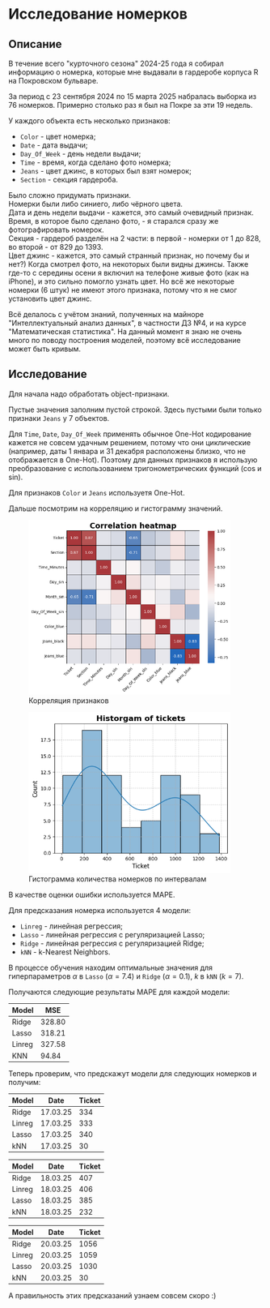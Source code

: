 # Исследование номерков

## Описание
В течение всего "курточного сезона" 2024-25 года я собирал информацию о номерка, которые мне выдавали в гардеробе корпуса R на Покровском бульваре.

За период с 23 сентября 2024 по 15 марта 2025 набралась выборка из 76 номерков. Примерно столько раз я был на Покре за эти 19 недель.

У каждого объекта есть несколько признаков: 
- `Color` - цвет номерка;
- `Date` - дата выдачи;
- `Day_Of_Week` - день недели выдачи;
- `Time` - время, когда сделано фото номерка;
- `Jeans` - цвет джинс, в которых был взят номерок;
- `Section` - секция гардероба.

Было сложно придумать признаки.\
Номерки были либо синиего, либо чёрного цвета.\
Дата и день недели выдачи - кажется, это самый очевидный признак.\
Время, в которое было сделано фото, - я старался сразу же фотографировать номерок.\
Секция - гардероб разделён на 2 части: в первой - номерки от 1 до 828, во второй - от 829 до 1393.\
Цвет джинс - кажется, это самый странный признак, но почему бы и нет?) Когда смотрел фото, на некоторых были видны джинсы. Также где-то с середины осени я включил на телефоне живые фото (как на iPhone), и это сильно помогло узнать цвет. Но всё же некоторые номерки (6 штук) не имеют этого признака, потому что я не смог установить цвет джинс.

Всё делалось с учётом знаний, полученных на майноре "Интеллектуальный анализ данных", в частности ДЗ №4, и на курсе "Математическая статистика". На данный момент я знаю не очень много по поводу построения моделей, поэтому всё исследование может быть кривым.

## Исследование

Для начала надо обработать object-признаки.

Пустые значения заполним пустой строкой. Здесь пустыми были только признаки `Jeans` у 7 объектов.

Для `Time`, `Date`, `Day_Of_Week` применять обычное One-Hot кодирование кажется не совсем удачным решением, потому что они циклические (например, даты 1 январа и 31 декабря расположены близко, что не отображается в One-Hot). Поэтому для данных признаков я использую преобразование с использованием тригонометрических функций (cos и sin). 

Для признаков `Color` и `Jeans` используетя One-Hot.

Дальше посмотрим на корреляцию и гистограмму значений.

<figure>
    <img src="static/correlation.png" alt="Описание изображения" width="400">
    <figcaption>Корреляция признаков</figcaption>
</figure>

<figure>
    <img src="static/histogram.png" alt="Описание изображения" width="400">
    <figcaption>Гистограмма количества номерков по интервалам</figcaption>
</figure>

В качестве оценки ошибки используется MAPE.

Для предсказания номерка используется 4 модели: 
- `Linreg` - линейная регрессия;
- `Lasso` - линейная регрессия с регуляризацией Lasso;
- `Ridge` - линейная регрессия с регуляризацией Ridge;
- `kNN` - k-Nearest Neighbors.

В процессе обучения находим оптимальные значения для гиперпараметров $\alpha$ в `Lasso` ($\alpha = 7.4$) и `Ridge` ($\alpha = 0.1$), $k$ в `kNN` ($k = 7$).

Получаются следующие результаты MAPE для каждой модели:

| Model  | MSE    |
---------|---------
| Ridge  | 328.80 |
| Lasso  | 318.21 |
| Linreg | 327.58 |
| KNN    | 94.84  |

Теперь проверим, что предскажут модели для следующих номерков и получим:

Model   | Date     | Ticket
--------|----------|--------
Ridge   | 17.03.25 | 334
Linreg  | 17.03.25 | 333
Lasso	| 17.03.25 | 340
kNN 	| 17.03.25 | 30

Model   | Date     | Ticket
--------|----------|--------
Ridge   | 18.03.25 | 407
Linreg  | 18.03.25 | 406
Lasso	| 18.03.25 | 385
kNN     | 18.03.25 | 232

Model   | Date     | Ticket
--------|----------|--------
Ridge   | 20.03.25 | 1056
Linreg  | 20.03.25 | 1059
Lasso   | 20.03.25 | 1030
kNN     | 20.03.25 | 30

А правильность этих предсказаний узнаем совсем скоро :)
